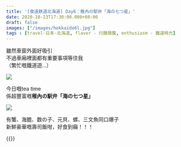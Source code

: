 ```yaml
---
title: '[食道鉄道北海道] Day6：稚內の駅弁「海の七つ星」'
date: 2020-10-23T17:30:00.000+08:00
draft: false
images: ["/images/hokkaido6l.jpg"]
tags : [travel-日本-北海道, flavor - 行膳積腹, enthusiasm - 鐵道時光]
---
```


雖然車窗外面好吸引  
不過車廂裡面都有重要事項等住我  
（繁忙嘅鐵道遊...）

![](/images/hokkaido6l1.jpg)
 
今日嘅tea time  
係超豐富嘅**稚內の駅弁「海の七つ星」**   
 
![](/images/hokkaido6l2.jpg)

有蟹、海膽、数の子、元貝、螺、三文魚同口爆子  
新鮮豪華嘅壽司飯咁，好食到癲！！！  
  
  
{{<hokkaido>}}
